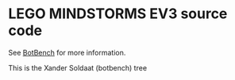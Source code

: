 LEGO MINDSTORMS EV3 source code
===============================

See [BotBench][1] for more information.

  [1]: http://botbench.com/blog/2013/07/31/lego-mindstorms-ev3-source-code-available/

This is the Xander Soldaat (botbench) tree
